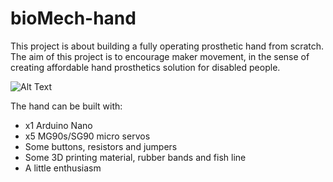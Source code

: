 # bioMech-hand

This project is about building a fully operating prosthetic hand from scratch. The aim of this project is to encourage maker movement, in the sense of creating affordable hand prosthetics solution for disabled people. 

![Alt Text](https://github.com/BatuhanYilmaz/bioMech-hand/blob/master/el-pc-video.gif)

The hand can be built with:

- x1 Arduino Nano
- x5 MG90s/SG90 micro servos
- Some buttons, resistors and jumpers
- Some 3D printing material, rubber bands and fish line
- A little enthusiasm



